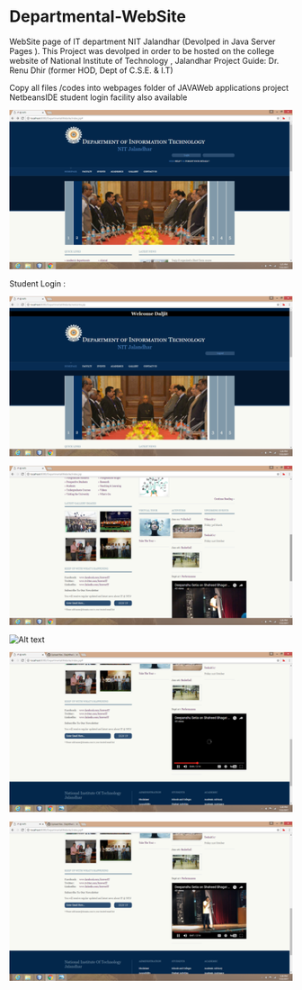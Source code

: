# Departmental-WebSite
WebSite page of IT department NIT Jalandhar (Devolped in Java Server Pages ). This Project was devolped in order to be hosted on the college website of National Institute of Technology , Jalandhar Project Guide: Dr. Renu Dhir (former HOD, Dept of C.S.E. & I.T)

Copy all files /codes into webpages folder of JAVAWeb applications project NetbeansIDE
student login facility also available 


![Alt text](https://github.com/DaljitBhalla/Departmental-WebSite/blob/master/screenshots/Screenshot%20(20).png "Optional title")

Student Login : 

![Alt text](https://github.com/DaljitBhalla/Departmental-WebSite/blob/master/screenshots/Screenshot%20(21).png "Optional title")


![Alt text](https://github.com/DaljitBhalla/Departmental-WebSite/blob/master/screenshots/Screenshot%20(22).png "Optional title")


![Alt text](https://github.com/DaljitBhalla/Departmental-WebSite/blob/master/screenshots/Screenshot%20(23).png "Optional title")


![Alt text](https://github.com/DaljitBhalla/Departmental-WebSite/blob/master/screenshots/Screenshot%20(24).png "Optional title")


![Alt text](https://github.com/DaljitBhalla/Departmental-WebSite/blob/master/screenshots/Screenshot%20(25).png "Optional title")
